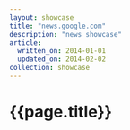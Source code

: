 ```yaml
---
layout: showcase
title: "news.google.com"
description: "news showcase"
article:
  written_on: 2014-01-01
  updated_on: 2014-02-02
collection: showcase
---
```


<h1>{{page.title}}</h1>